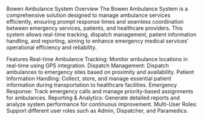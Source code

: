 Bowen Ambulance System
Overview
The Bowen Ambulance System is a comprehensive solution designed to manage ambulance services efficiently, ensuring prompt response times and seamless coordination between emergency services, patients, and healthcare providers. This system allows real-time tracking, dispatch management, patient information handling, and reporting, aiming to enhance emergency medical services' operational efficiency and reliability.

Features
Real-time Ambulance Tracking: Monitor ambulance locations in real-time using GPS integration.
Dispatch Management: Dispatch ambulances to emergency sites based on proximity and availability.
Patient Information Handling: Collect, store, and manage essential patient information during transportation to healthcare facilities.
Emergency Response: Track emergency calls and manage priority-based assignments for ambulances.
Reporting & Analytics: Generate detailed reports and analyze system performance for continuous improvement.
Multi-User Roles: Support different user roles such as Admin, Dispatcher, and Paramedics.
